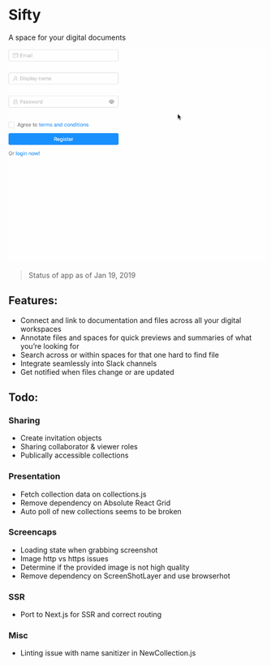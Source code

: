 # Sifty

A space for your digital documents

![Demo of current status](./demo/2019-01-19.gif)
> Status of app as of Jan 19, 2019

## Features:
* Connect and link to documentation and files across all your digital workspaces
* Annotate files and spaces for quick previews and summaries of what you’re looking for
* Search across or within spaces for that one hard to find file
* Integrate seamlessly into Slack channels
* Get notified when files change or are updated 

## Todo:
### Sharing
* Create invitation objects
* Sharing collaborator & viewer roles
* Publically accessible collections

### Presentation
* Fetch collection data on collections.js
* Remove dependency on Absolute React Grid
* Auto poll of new collections seems to be broken

### Screencaps
* Loading state when grabbing screenshot
* Image http vs https issues
* Determine if the provided image is not high quality
* Remove dependency on ScreenShotLayer and use browserhot

### SSR
* Port to Next.js for SSR and correct routing

### Misc
* Linting issue with name sanitizer in NewCollection.js